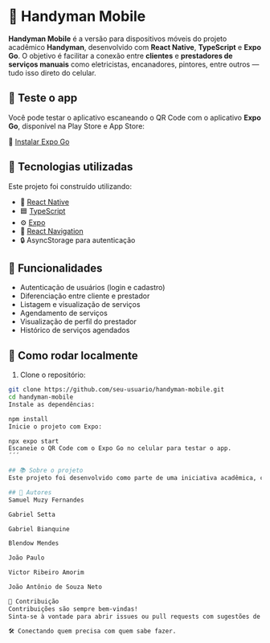 # 📱 Handyman Mobile

**Handyman Mobile** é a versão para dispositivos móveis do projeto acadêmico **Handyman**, desenvolvido com **React Native**, **TypeScript** e **Expo Go**. O objetivo é facilitar a conexão entre **clientes** e **prestadores de serviços manuais** como eletricistas, encanadores, pintores, entre outros — tudo isso direto do celular.

## 📲 Teste o app

Você pode testar o aplicativo escaneando o QR Code com o aplicativo **Expo Go**, disponível na Play Store e App Store:

🔗 [Instalar Expo Go](https://expo.dev/client)

## 🚀 Tecnologias utilizadas

Este projeto foi construído utilizando:

- 📱 [React Native](https://reactnative.dev/)
- 🟦 [TypeScript](https://www.typescriptlang.org/)
- ⚙️ [Expo](https://expo.dev/)
- 🧩 [React Navigation](https://reactnavigation.org/)
- 🔒 AsyncStorage para autenticação

## 📌 Funcionalidades

- Autenticação de usuários (login e cadastro)
- Diferenciação entre cliente e prestador
- Listagem e visualização de serviços
- Agendamento de serviços
- Visualização de perfil do prestador
- Histórico de serviços agendados

## 🧪 Como rodar localmente

1. Clone o repositório:

```bash
git clone https://github.com/seu-usuario/handyman-mobile.git
cd handyman-mobile
Instale as dependências:

npm install
Inicie o projeto com Expo:

npx expo start
Escaneie o QR Code com o Expo Go no celular para testar o app.
´´´

## 📚 Sobre o projeto
Este projeto foi desenvolvido como parte de uma iniciativa acadêmica, com o intuito de aplicar conhecimentos em desenvolvimento mobile moderno, utilizando ferramentas amplamente utilizadas no mercado, como React Native e Expo.

## 👥 Autores
Samuel Muzy Fernandes

Gabriel Setta

Gabriel Bianquine

Blendow Mendes

João Paulo

Victor Ribeiro Amorim

João Antônio de Souza Neto

🤝 Contribuição
Contribuições são sempre bem-vindas!
Sinta-se à vontade para abrir issues ou pull requests com sugestões de melhorias ou correções.

🛠️ Conectando quem precisa com quem sabe fazer.
